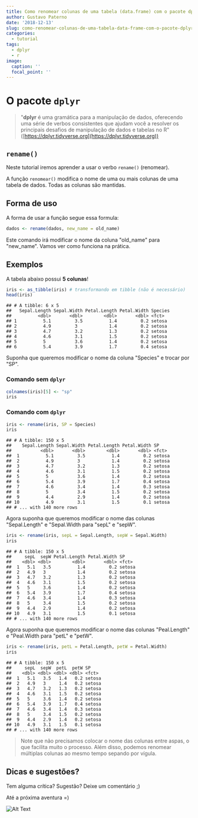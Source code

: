 ```yaml
---
title: Como renomear colunas de uma tabela (data.frame) com o pacote dplyr?
author: Gustavo Paterno
date: '2018-12-13'
slug: como-renomear-colunas-de-uma-tabela-data-frame-com-o-pacote-dplyr
categories:
  - tutorial
tags:
  - dplyr
  - r
image:
  caption: ''
  focal_point: ''
---
```




# O pacote `dplyr`

> "__dplyr__ é uma gramática para a manipulação de dados, oferecendo uma série de 
verbos consistentes que ajudam você a resolver os principais desafios de 
manipulação de dados e tabelas no R" ([https://dplyr.tidyverse.org](https://dplyr.tidyverse.org))

## `rename()`

Neste tutorial iremos aprender a usar o verbo `rename()` (renomear).

A função `renomear()` modifica o nome de uma ou mais colunas de uma 
tabela de dados. Todas as colunas são mantidas. 

## Forma de uso

A forma de usar a função segue essa formula:


```r
dados <- rename(dados, new_name = old_name)
```

Este comando irá modificar o nome da coluna "old_name" para "new_name". 
Vamos ver como funciona na prática.

## Exemplos

A tabela abaixo possui __5 colunas__! 


```r
iris <- as_tibble(iris) # transformando em tibble (não é necessário)
head(iris)
```

```
## # A tibble: 6 x 5
##   Sepal.Length Sepal.Width Petal.Length Petal.Width Species
##          <dbl>       <dbl>        <dbl>       <dbl> <fct>  
## 1          5.1         3.5          1.4         0.2 setosa 
## 2          4.9         3            1.4         0.2 setosa 
## 3          4.7         3.2          1.3         0.2 setosa 
## 4          4.6         3.1          1.5         0.2 setosa 
## 5          5           3.6          1.4         0.2 setosa 
## 6          5.4         3.9          1.7         0.4 setosa
```


Suponha que queremos modificar o nome da coluna "Species" e trocar por "SP".

### Comando sem `dplyr`


```r
colnames(iris)[5] <- "sp"
iris
```

### Comando com `dplyr`


```r
iris <- rename(iris, SP = Species)
iris
```

```
## # A tibble: 150 x 5
##    Sepal.Length Sepal.Width Petal.Length Petal.Width SP    
##           <dbl>       <dbl>        <dbl>       <dbl> <fct> 
##  1          5.1         3.5          1.4         0.2 setosa
##  2          4.9         3            1.4         0.2 setosa
##  3          4.7         3.2          1.3         0.2 setosa
##  4          4.6         3.1          1.5         0.2 setosa
##  5          5           3.6          1.4         0.2 setosa
##  6          5.4         3.9          1.7         0.4 setosa
##  7          4.6         3.4          1.4         0.3 setosa
##  8          5           3.4          1.5         0.2 setosa
##  9          4.4         2.9          1.4         0.2 setosa
## 10          4.9         3.1          1.5         0.1 setosa
## # ... with 140 more rows
```

Agora suponha que queremos modificar o nome das colunas "Sepal.Length" e "Sepal.Width para "sepL"
e "sepW".


```r
iris <- rename(iris, sepL = Sepal.Length, sepW = Sepal.Width)
iris
```

```
## # A tibble: 150 x 5
##     sepL  sepW Petal.Length Petal.Width SP    
##    <dbl> <dbl>        <dbl>       <dbl> <fct> 
##  1   5.1   3.5          1.4         0.2 setosa
##  2   4.9   3            1.4         0.2 setosa
##  3   4.7   3.2          1.3         0.2 setosa
##  4   4.6   3.1          1.5         0.2 setosa
##  5   5     3.6          1.4         0.2 setosa
##  6   5.4   3.9          1.7         0.4 setosa
##  7   4.6   3.4          1.4         0.3 setosa
##  8   5     3.4          1.5         0.2 setosa
##  9   4.4   2.9          1.4         0.2 setosa
## 10   4.9   3.1          1.5         0.1 setosa
## # ... with 140 more rows
```

Agora suponha que queremos modificar o nome das colunas "Peal.Length" e "Peal.Width para "petL"
e "petW".


```r
iris <- rename(iris, petL = Petal.Length, petW = Petal.Width)
iris
```

```
## # A tibble: 150 x 5
##     sepL  sepW  petL  petW SP    
##    <dbl> <dbl> <dbl> <dbl> <fct> 
##  1   5.1   3.5   1.4   0.2 setosa
##  2   4.9   3     1.4   0.2 setosa
##  3   4.7   3.2   1.3   0.2 setosa
##  4   4.6   3.1   1.5   0.2 setosa
##  5   5     3.6   1.4   0.2 setosa
##  6   5.4   3.9   1.7   0.4 setosa
##  7   4.6   3.4   1.4   0.3 setosa
##  8   5     3.4   1.5   0.2 setosa
##  9   4.4   2.9   1.4   0.2 setosa
## 10   4.9   3.1   1.5   0.1 setosa
## # ... with 140 more rows
```

> Note que não precisamos colocar o nome das colunas entre aspas, o que facilita 
muito o processo. Além disso, podemos renomear múltiplas colunas ao mesmo tempo
sepando por vígula. 

## Dicas e sugestões?

Tem alguma crítica? Sugestão? Deixe um comentário ;) 

Até a próxima aventura =)

![Alt Text](https://media.giphy.com/media/vFKqnCdLPNOKc/giphy.gif)
